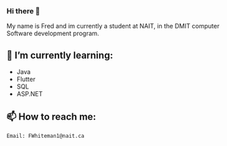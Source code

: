 ### Hi there 👋
My name is Fred and im currently a student at NAIT, in the DMIT computer Software development program.

## 🌱 I’m currently learning:
- Java
- Flutter
- SQL
- ASP.NET

## 📫 How to reach me:
    Email: FWhiteman1@nait.ca
<!--
**Fred-III-Whiteman/Fred-III-Whiteman** is a ✨ _special_ ✨ repository because its `README.md` (this file) appears on your GitHub profile.

Here are some ideas to get you started:

- 🔭 I’m currently working on ...
- 🌱 I’m currently learning ...
- 👯 I’m looking to collaborate on ...
- 🤔 I’m looking for help with ...
- 💬 Ask me about ...
- 📫 How to reach me: ...
- 😄 Pronouns: ...
- ⚡ Fun fact: ...
-->

